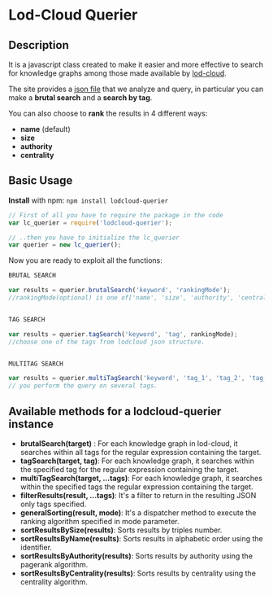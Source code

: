 # Lod-Cloud Querier

## Description 
It is a javascript class created to make it easier and more effective to search for knowledge graphs among those made available by [lod-cloud](https://lod-cloud.net).

The site provides a [json file](https://lod-cloud.net/lod-data.json) that we analyze and query, in particular you can make a **brutal search** and a **search by tag**.

You can also choose to **rank** the results in 4 different ways:

* **name** (default)
* **size**
* **authority**
* **centrality**


## Basic Usage
**Install** with npm:
`npm install lodcloud-querier`

```javascript
// First of all you have to require the package in the code
var lc_querier = require('lodcloud-querier');

// ..then you have to initialize the lc_querier
var querier = new lc_querier();
```

Now you are ready to exploit all the functions:

```javascript
BRUTAL SEARCH

var results = querier.brutalSearch('keyword', 'rankingMode'); 
//rankingMode(optional) is one of['name', 'size', 'authority', 'centrality']


TAG SEARCH

var results = querier.tagSearch('keyword', 'tag', rankingMode); 
//choose one of the tags from lodcloud json structure.


MULTITAG SEARCH

var results = querier.multiTagSearch('keyword', 'tag_1', 'tag_2', 'tag_3', ...,  rankingMode);
// you perform the query on several tags.

```

## Available methods for a  lodcloud-querier instance

* **brutalSearch(target)** : For each knowledge graph in lod-cloud, it searches within all tags for the regular expression containing the target.
* **tagSearch(target, tag)**: For each knowledge graph, it searches within the specified tag for the regular expression containing the target.
* **multiTagSearch(target, ...tags)**: For each knowledge graph, it searches within the specified tags the regular expression containing the target.
* **filterResults(result, ...tags)**: It's a filter to return in the resulting JSON only tags specified.
* **generalSorting(result, mode)**: It's a dispatcher method to execute the ranking algorithm specified in mode parameter.
* **sortResultsBySize(results)**: Sorts results by triples number.
* **sortResultsByName(results)**: Sorts results in alphabetic order using the identifier.
* **sortResultsByAuthority(results)**: Sorts results by authority using the pagerank algorithm.
* **sortResultsByCentrality(results)**: Sorts results by centrality using the centrality algorithm.